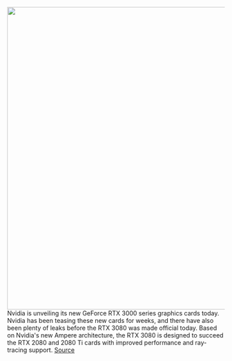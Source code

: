 <img src='https://cdn.vox-cdn.com/thumbor/CyL7jKCp1FMNzxEm-vvL9OiCKlc=/0x0:1058x601/1200x0/filters:focal(0x0:1058x601):no_upscale()/cdn.vox-cdn.com/uploads/chorus_asset/file/21845077/JunpNve.png' width='700px' /><br/>
Nvidia is unveiling its new GeForce RTX 3000 series graphics cards today. Nvidia has been teasing these new cards for weeks, and there have also been plenty of leaks before the RTX 3080 was made official today. Based on Nvidia's new Ampere architecture, the RTX 3080 is designed to succeed the RTX 2080 and 2080 Ti cards with improved performance and ray-tracing support.
<a href='https://www.theverge.com/2020/9/1/21409953/nvidia-geforce-rtx-3080-specs-price-release-date-features'> Source <a/>